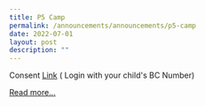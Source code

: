 ```yaml
---
title: P5 Camp
permalink: /announcements/announcements/p5-camp
date: 2022-07-01
layout: post
description: ""
---
```

Consent [Link](https://forms.moe.edu.sg/forms/vWZ1Ee) ( Login with your child's BC Number)

[Read more...](https://calendar.google.com/calendar/u/0/r?cid=moe.edu.sg_4ce90ju9s26q0hp8kakteaue9g@group.calendar.google.com)